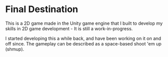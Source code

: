 # Final Destination
This is a 2D game made in the Unity game engine that I built to develop my skills in 2D game development - It is still a work-in-progress.

I started developing this a while back, and have been working on it on and off since.
The gameplay can be described as a space-based shoot 'em up (shmup).
